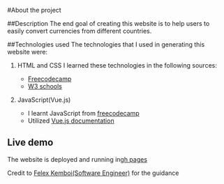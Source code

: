 #About the project

##Description
The end goal of creating this website is to help users to easily convert  currencies from different countries.

##Technologies used
The technologies that I used in generating this website were:
1. HTML and CSS
    I learned these technologies in the following sources:
      - [Freecodecamp](https://www.freecodecamp.org)
      - [W3 schools](https://www.w3schools.com)

2. JavaScript(Vue.js)
      - I learnt JavaScript from [freecodecamp](https://www.freecodecamp.org)
      - Utilized [Vue.js documentation](https://vuejs.org/guide/introduction.html#what-is-vue)

##  Live demo
The website is deployed and running in[gh pages](https://davidwagura.github.io/Vue/)

Credit to [Felex Kemboi(Software Engineer)](https://github.com/felexkemboi) for the guidance
